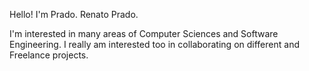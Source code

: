Hello! I'm Prado. Renato Prado.

I'm interested in many areas of Computer Sciences and Software Engineering. 
I really am interested too in collaborating on different and Freelance projects.
